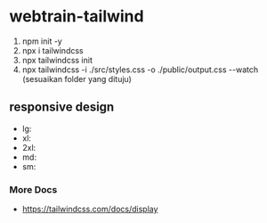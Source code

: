 # webtrain-tailwind
1. npm init -y
2. npx i tailwindcss
3. npx tailwindcss init  
4. npx tailwindcss -i ./src/styles.css -o ./public/output.css --watch (sesuaikan folder yang dituju)

## responsive design
- lg:
- xl:
- 2xl:
- md:
- sm:

### More Docs
- https://tailwindcss.com/docs/display
